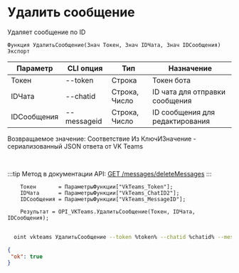 ﻿---
sidebar_position: 5
---

# Удалить сообщение
 Удаляет сообщение по ID



`Функция УдалитьСообщение(Знач Токен, Знач IDЧата, Знач IDСообщения) Экспорт`

  | Параметр | CLI опция | Тип | Назначение |
  |-|-|-|-|
  | Токен | --token | Строка | Токен бота |
  | IDЧата | --chatid | Строка, Число | ID чата для отправки сообщения |
  | IDСообщения | --messageid | Строка, Число | ID сообщения для редактирования |

  
  Возвращаемое значение:   Соответствие Из КлючИЗначение - сериализованный JSON ответа от VK Teams

<br/>

:::tip
Метод в документации API: [GET /messages/deleteMessages](https://teams.vk.com/botapi/#/messages/get_messages_deleteMessages)
:::
<br/>


```bsl title="Пример кода"
    Токен       = ПараметрыФункции["VkTeams_Token"];
    IDЧата      = ПараметрыФункции["VkTeams_ChatID2"];
    IDСообщения = ПараметрыФункции["VkTeams_MessageID"];

    Результат = OPI_VKTeams.УдалитьСообщение(Токен, IDЧата, IDСообщения);
```



```sh title="Пример команды CLI"
    
  oint vkteams УдалитьСообщение --token %token% --chatid %chatid% --messageid %messageid%

```

```json title="Результат"
{
 "ok": true
}
```
